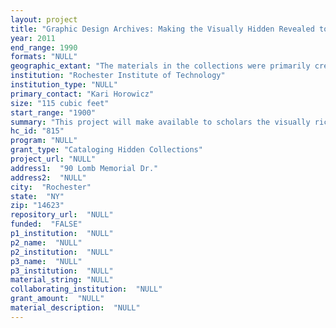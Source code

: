 ```yaml
--- 
layout: project 
title: "Graphic Design Archives: Making the Visually Hidden Revealed to Scholars"
year: 2011
end_range: 1990
formats: "NULL"
geographic_extant: "The materials in the collections were primarily created in the United States with some materials created for companies in several European countries."
institution: "Rochester Institute of Technology"
institution_type: "NULL"
primary_contact: "Kari Horowicz"
size: "115 cubic feet"
start_range: "1900"
summary: "This project will make available to scholars the visually rich collections of eight graphic designers found within the Graphic Design Archives of the Cary Graphic Arts Collection at Rochester Institute of Technology Libraries. The Graphic Design Archives at RIT document and preserve the work of historically significant American graphic designers active from the 1920s to the 1950s. In addition, selected contemporary designers working in the modernist traditions are also included. The holdings of the Graphic Design Archives include over thirty designers; however because they are not processed, eight of those collections are virtually hidden from researchers. These eight archives include the following individuals -- Elaine Lustig Cohen, Rudolf de Harak, William Golden, Matthew Leibowitz, Cipe Pineles, Alex Steinweiss, Fred Troller, and George Tscherny. All of these collections are of interest to scholars in a broad range of disciplines, from graphic design historians to researchers studying the history of business and advertising to scholars studying the role of women in design and publishing to art and design museum curators."
hc_id: "815"
program: "NULL"
grant_type: "Cataloging Hidden Collections"
project_url: "NULL"
address1:  "90 Lomb Memorial Dr."
address2:  "NULL"
city:  "Rochester"
state:  "NY"
zip: "14623"
repository_url:  "NULL"
funded:  "FALSE"
p1_institution:  "NULL"
p2_name:  "NULL"
p2_institution:  "NULL"
p3_name:  "NULL"
p3_institution:  "NULL"
material_string: "NULL"
collaborating_institution:  "NULL"
grant_amount:  "NULL"
material_description:  "NULL"
---
```

